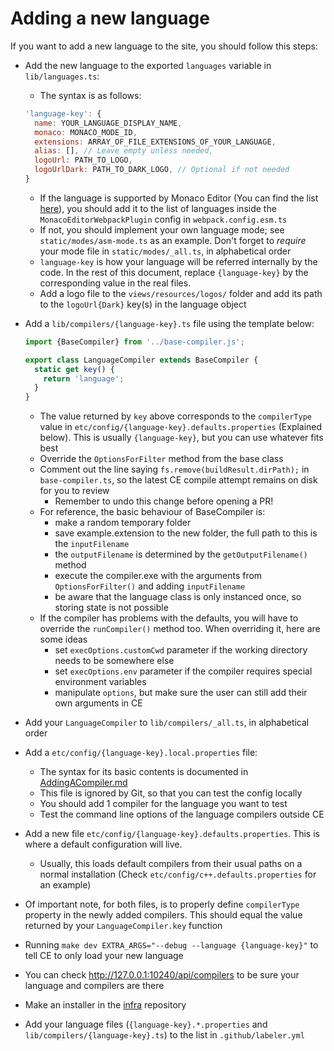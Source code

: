 # Adding a new language

If you want to add a new language to the site, you should follow this steps:

- Add the new language to the exported `languages` variable in `lib/languages.ts`:

  - The syntax is as follows:

  ```js
  'language-key': {
    name: YOUR_LANGUAGE_DISPLAY_NAME,
    monaco: MONACO_MODE_ID,
    extensions: ARRAY_OF_FILE_EXTENSIONS_OF_YOUR_LANGUAGE,
    alias: [], // Leave empty unless needed,
    logoUrl: PATH_TO_LOGO,
    logoUrlDark: PATH_TO_DARK_LOGO, // Optional if not needed
  }
  ```

  - If the language is supported by Monaco Editor (You can find the list
    [here](https://github.com/microsoft/monaco-editor/tree/main/src/basic-languages)), you should add it to the list of
    languages inside the `MonacoEditorWebpackPlugin` config in `webpack.config.esm.ts`
  - If not, you should implement your own language mode; see `static/modes/asm-mode.ts` as an example. Don't forget to
    _require_ your mode file in `static/modes/_all.ts`, in alphabetical order
  - `language-key` is how your language will be referred internally by the code. In the rest of this document, replace
    `{language-key}` by the corresponding value in the real files.
  - Add a logo file to the `views/resources/logos/` folder and add its path to the `logoUrl{Dark}` key(s) in the
    language object

- Add a `lib/compilers/{language-key}.ts` file using the template below:

  ```js
  import {BaseCompiler} from '../base-compiler.js';

  export class LanguageCompiler extends BaseCompiler {
    static get key() {
      return 'language';
    }
  }
  ```

  - The value returned by `key` above corresponds to the `compilerType` value in
    `etc/config/{language-key}.defaults.properties` (Explained below). This is usually `{language-key}`, but you can use
    whatever fits best
  - Override the `OptionsForFilter` method from the base class
  - Comment out the line saying `fs.remove(buildResult.dirPath);` in `base-compiler.ts`, so the latest CE compile
    attempt remains on disk for you to review
    - Remember to undo this change before opening a PR!
  - For reference, the basic behaviour of BaseCompiler is:
    - make a random temporary folder
    - save example.extension to the new folder, the full path to this is the `inputFilename`
    - the `outputFilename` is determined by the `getOutputFilename()` method
    - execute the compiler.exe with the arguments from `OptionsForFilter()` and adding `inputFilename`
    - be aware that the language class is only instanced once, so storing state is not possible
  - If the compiler has problems with the defaults, you will have to override the `runCompiler()` method too. When
    overriding it, here are some ideas
    - set `execOptions.customCwd` parameter if the working directory needs to be somewhere else
    - set `execOptions.env` parameter if the compiler requires special environment variables
    - manipulate `options`, but make sure the user can still add their own arguments in CE

- Add your `LanguageCompiler` to `lib/compilers/_all.ts`, in alphabetical order

- Add a `etc/config/{language-key}.local.properties` file:

  - The syntax for its basic contents is documented in [AddingACompiler.md](AddingACompiler.md)
  - This file is ignored by Git, so that you can test the config locally
  - You should add 1 compiler for the language you want to test
  - Test the command line options of the language compilers outside CE

- Add a new file `etc/config/{language-key}.defaults.properties`. This is where a default configuration will live.

  - Usually, this loads default compilers from their usual paths on a normal installation (Check
    `etc/config/c++.defaults.properties` for an example)

- Of important note, for both files, is to properly define `compilerType` property in the newly added compilers. This
  should equal the value returned by your `LanguageCompiler.key` function

- Running `make dev EXTRA_ARGS="--debug --language {language-key}"` to tell CE to only load your new language

- You can check http://127.0.0.1:10240/api/compilers to be sure your language and compilers are there

- Make an installer in the [infra](https://github.com/compiler-explorer/infra) repository

- Add your language files (`{language-key}.*.properties` and `lib/compilers/{language-key}.ts`) to the list in
  `.github/labeler.yml`
